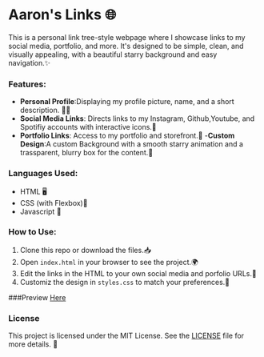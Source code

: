 # Aaron's Links 🌐

This is a personal link tree-style webpage where I showcase links to my social media, portfolio, and more. It's designed to be simple, clean, and visually appealing, with a beautiful starry background and easy navigation.✨

### Features:
- **Personal Profile**:Displaying my profile picture, name, and a short description. 🧑‍💻
- **Social Media Links**: Directs links to my Instagram, Github,Youtube, and Spotifiy accounts with interactive icons.📱
- **Portfolio Links**: Access to my portfolio and storefront.💼
-**Custom Design**:A custom Background with a smooth starry animation and a trassparent, blurry box for the content.🌌

### Languages Used:
- HTML 🖥️
- CSS (with Flexbox)💅
- Javascript 🔗

### How to Use:
1. Clone this repo or download the files.📥
2. Open `index.html` in your browser to see the project.🌍
3. Edit the links in the HTML to your own social media and porfolio URLs.🔧
4. Customiz the design in `styles.css` to match your preferences.🎨

###Preview
[Here](https://aaronsfunstuff.github.io/portfolio-mini/)
### License 
This project is licensed under the MIT License. See the [LICENSE](LICENSE) file for more details. 📝
